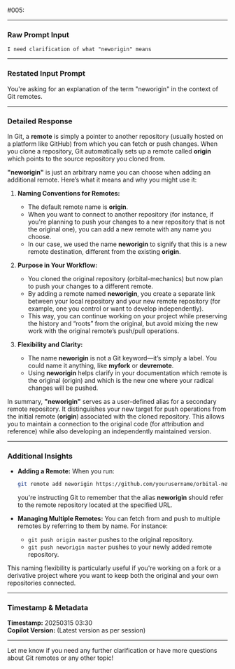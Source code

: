 <git-open-source> #005:

---

### Raw Prompt Input
```
I need clarification of what "neworigin" means
```

---

### Restated Input Prompt
You're asking for an explanation of the term "neworigin" in the context of Git remotes.

---

### Detailed Response

In Git, a **remote** is simply a pointer to another repository (usually hosted on a platform like GitHub) from which you can fetch or push changes. When you clone a repository, Git automatically sets up a remote called **origin** which points to the source repository you cloned from.

**"neworigin"** is just an arbitrary name you can choose when adding an additional remote. Here’s what it means and why you might use it:

1. **Naming Conventions for Remotes:**
   - The default remote name is **origin**.
   - When you want to connect to another repository (for instance, if you're planning to push your changes to a new repository that is not the original one), you can add a new remote with any name you choose.
   - In our case, we used the name **neworigin** to signify that this is a new remote destination, different from the existing **origin**.

2. **Purpose in Your Workflow:**
   - You cloned the original repository (orbital-mechanics) but now plan to push your changes to a different remote.
   - By adding a remote named **neworigin**, you create a separate link between your local repository and your new remote repository (for example, one you control or want to develop independently).
   - This way, you can continue working on your project while preserving the history and “roots” from the original, but avoid mixing the new work with the original remote’s push/pull operations.

3. **Flexibility and Clarity:**
   - The name **neworigin** is not a Git keyword—it’s simply a label. You could name it anything, like **myfork** or **devremote**.
   - Using **neworigin** helps clarify in your documentation which remote is the original (origin) and which is the new one where your radical changes will be pushed.

In summary, **"neworigin"** serves as a user-defined alias for a secondary remote repository. It distinguishes your new target for push operations from the initial remote (**origin**) associated with the cloned repository. This allows you to maintain a connection to the original code (for attribution and reference) while also developing an independently maintained version.

---

### Additional Insights

- **Adding a Remote:**
  When you run:
  ```bash
  git remote add neworigin https://github.com/yourusername/orbital-new.git
  ```
  you're instructing Git to remember that the alias **neworigin** should refer to the remote repository located at the specified URL.

- **Managing Multiple Remotes:**
  You can fetch from and push to multiple remotes by referring to them by name. For instance:
  - `git push origin master` pushes to the original repository.
  - `git push neworigin master` pushes to your newly added remote repository.

This naming flexibility is particularly useful if you're working on a fork or a derivative project where you want to keep both the original and your own repositories connected.

---

### Timestamp & Metadata
**Timestamp:** 20250315 03:30  
**Copilot Version:** (Latest version as per session)

---

Let me know if you need any further clarification or have more questions about Git remotes or any other topic!
